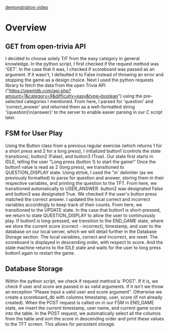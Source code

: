 [demonstration video](https://youtu.be/vZ-0tBB5jtQ)

# Overview

## GET from open-trivia API
I decided to choose solely T/F from the easy category in general knowledge. In the python script, I first checked if the request method was 'GET'. In the case that it was, I checked if scoreboard was passed as an argument. If it wasn't, I defaulted it to False instead of throwing an error and stopping the game as a design choice. Next I used the python requests library to fetch the data from the open Trivia API ("https://opentdb.com/api.php?amount=1&category=9&difficulty=easy&type=boolean") using the pre-selected categories I mentioned. From here, I parsed for 'question' and 'correct_answer' and returned them as a well-formatted string '{question}\n{answer}' to the server to enable easier parsing in our C script later.

## FSM for User Play
Using the Button class from a previous regular exercise (which returns 1 for a short press and 2 for a long press), I initialized button1 (controls the state transitions), button2 (False), and button3 (True). Our state first starts in IDLE, telling the user "Long press (button 1) to start the game!" Once the button1 value is read as 2 (long press), we transitioned to QUESTION_DISPLAY state. Using strtok, I used the '\n' delimiter (as we previously formatted) to parse for question and answer, storing them in their respective variables, and printing the question to the TFT. From here, we transitioned automatically to USER_ANSWER. button2 was designated False and button3 was designated True. We checked if the user's button press matched the correct answer. I updated the local correct and incorrect variables accordingly to keep track of their counts. From here, we transitioned to the UPDATE state. In the case that button1 is short-pressed, we return to state QUESTION_DISPLAY to allow the user to continuously play. If button1 is long-pressed, we transition to the END_GAME state, where we store the current score (correct - incorrect), timestamp, and user to the database on our local server, which we will detail further in the Database Storage section. The local variables, correct and incorrect, are reset. The scoreboard is displayed in descending order, with respect to score. And the state machine returns to the IDLE state and waits for the user to long press button1 again to restart the game.

## Database Storage
Within the python script, we check if request method is 'POST'. If it is, we check if user and score are passed in as valid arguments. If it isn't we throw an exception "Please input a valid user and score argument". Otherwise we create a scoreboard_db with columns timestamp, user, score (if not already created). When the POST request is called on in our FSM in END_GAME state, we insert the current timestamp, user name, and current game score into the table. In the POST request, we automatically select all the columns from the table and sort the score in descending order and print these values to the TFT screen. This allows for persistent storage.